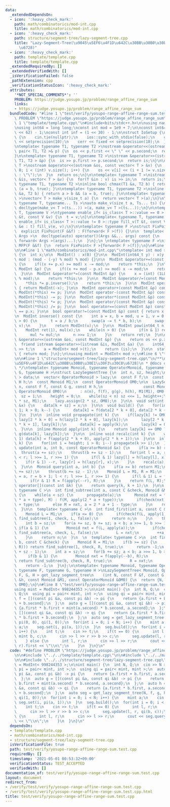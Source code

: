 ```yaml
---
data:
  _extendedDependsOn:
  - icon: ':heavy_check_mark:'
    path: math/combinatorics/mod-int.cpp
    title: math/combinatorics/mod-int.cpp
  - icon: ':heavy_check_mark:'
    path: structure/segment-tree/lazy-segment-tree.cpp
    title: "Lazy-Segment-Tree(\u9045\u5EF6\u4F1D\u642C\u30BB\u30B0\u30E1\u30F3\u30C8\
      \u6728)"
  - icon: ':heavy_check_mark:'
    path: template/template.cpp
    title: template/template.cpp
  _extendedRequiredBy: []
  _extendedVerifiedWith: []
  _isVerificationFailed: false
  _pathExtension: cpp
  _verificationStatusIcon: ':heavy_check_mark:'
  attributes:
    '*NOT_SPECIAL_COMMENTS*': ''
    PROBLEM: https://judge.yosupo.jp/problem/range_affine_range_sum
    links:
    - https://judge.yosupo.jp/problem/range_affine_range_sum
  bundledCode: "#line 1 \"test/verify/yosupo-range-affine-range-sum.test.cpp\"\n#define\
    \ PROBLEM \"https://judge.yosupo.jp/problem/range_affine_range_sum\"\n\n#line\
    \ 1 \"template/template.cpp\"\n#include<bits/stdc++.h>\n\nusing namespace std;\n\
    \nusing int64 = long long;\nconst int mod = 1e9 + 7;\n\nconst int64 infll = (1LL\
    \ << 62) - 1;\nconst int inf = (1 << 30) - 1;\n\nstruct IoSetup {\n  IoSetup()\
    \ {\n    cin.tie(nullptr);\n    ios::sync_with_stdio(false);\n    cout << fixed\
    \ << setprecision(10);\n    cerr << fixed << setprecision(10);\n  }\n} iosetup;\n\
    \ntemplate< typename T1, typename T2 >\nostream &operator<<(ostream &os, const\
    \ pair< T1, T2 >& p) {\n  os << p.first << \" \" << p.second;\n  return os;\n\
    }\n\ntemplate< typename T1, typename T2 >\nistream &operator>>(istream &is, pair<\
    \ T1, T2 > &p) {\n  is >> p.first >> p.second;\n  return is;\n}\n\ntemplate< typename\
    \ T >\nostream &operator<<(ostream &os, const vector< T > &v) {\n  for(int i =\
    \ 0; i < (int) v.size(); i++) {\n    os << v[i] << (i + 1 != v.size() ? \" \"\
    \ : \"\");\n  }\n  return os;\n}\n\ntemplate< typename T >\nistream &operator>>(istream\
    \ &is, vector< T > &v) {\n  for(T &in : v) is >> in;\n  return is;\n}\n\ntemplate<\
    \ typename T1, typename T2 >\ninline bool chmax(T1 &a, T2 b) { return a < b &&\
    \ (a = b, true); }\n\ntemplate< typename T1, typename T2 >\ninline bool chmin(T1\
    \ &a, T2 b) { return a > b && (a = b, true); }\n\ntemplate< typename T = int64\
    \ >\nvector< T > make_v(size_t a) {\n  return vector< T >(a);\n}\n\ntemplate<\
    \ typename T, typename... Ts >\nauto make_v(size_t a, Ts... ts) {\n  return vector<\
    \ decltype(make_v< T >(ts...)) >(a, make_v< T >(ts...));\n}\n\ntemplate< typename\
    \ T, typename V >\ntypename enable_if< is_class< T >::value == 0 >::type fill_v(T\
    \ &t, const V &v) {\n  t = v;\n}\n\ntemplate< typename T, typename V >\ntypename\
    \ enable_if< is_class< T >::value != 0 >::type fill_v(T &t, const V &v) {\n  for(auto\
    \ &e : t) fill_v(e, v);\n}\n\ntemplate< typename F >\nstruct FixPoint : F {\n\
    \  explicit FixPoint(F &&f) : F(forward< F >(f)) {}\n\n  template< typename...\
    \ Args >\n  decltype(auto) operator()(Args &&... args) const {\n    return F::operator()(*this,\
    \ forward< Args >(args)...);\n  }\n};\n \ntemplate< typename F >\ninline decltype(auto)\
    \ MFP(F &&f) {\n  return FixPoint< F >{forward< F >(f)};\n}\n#line 4 \"test/verify/yosupo-range-affine-range-sum.test.cpp\"\
    \n\n#line 1 \"math/combinatorics/mod-int.cpp\"\ntemplate< int mod >\nstruct ModInt\
    \ {\n  int x;\n\n  ModInt() : x(0) {}\n\n  ModInt(int64_t y) : x(y >= 0 ? y %\
    \ mod : (mod - (-y) % mod) % mod) {}\n\n  ModInt &operator+=(const ModInt &p)\
    \ {\n    if((x += p.x) >= mod) x -= mod;\n    return *this;\n  }\n\n  ModInt &operator-=(const\
    \ ModInt &p) {\n    if((x += mod - p.x) >= mod) x -= mod;\n    return *this;\n\
    \  }\n\n  ModInt &operator*=(const ModInt &p) {\n    x = (int) (1LL * x * p.x\
    \ % mod);\n    return *this;\n  }\n\n  ModInt &operator/=(const ModInt &p) {\n\
    \    *this *= p.inverse();\n    return *this;\n  }\n\n  ModInt operator-() const\
    \ { return ModInt(-x); }\n\n  ModInt operator+(const ModInt &p) const { return\
    \ ModInt(*this) += p; }\n\n  ModInt operator-(const ModInt &p) const { return\
    \ ModInt(*this) -= p; }\n\n  ModInt operator*(const ModInt &p) const { return\
    \ ModInt(*this) *= p; }\n\n  ModInt operator/(const ModInt &p) const { return\
    \ ModInt(*this) /= p; }\n\n  bool operator==(const ModInt &p) const { return x\
    \ == p.x; }\n\n  bool operator!=(const ModInt &p) const { return x != p.x; }\n\
    \n  ModInt inverse() const {\n    int a = x, b = mod, u = 1, v = 0, t;\n    while(b\
    \ > 0) {\n      t = a / b;\n      swap(a -= t * b, b);\n      swap(u -= t * v,\
    \ v);\n    }\n    return ModInt(u);\n  }\n\n  ModInt pow(int64_t n) const {\n\
    \    ModInt ret(1), mul(x);\n    while(n > 0) {\n      if(n & 1) ret *= mul;\n\
    \      mul *= mul;\n      n >>= 1;\n    }\n    return ret;\n  }\n\n  friend ostream\
    \ &operator<<(ostream &os, const ModInt &p) {\n    return os << p.x;\n  }\n\n\
    \  friend istream &operator>>(istream &is, ModInt &a) {\n    int64_t t;\n    is\
    \ >> t;\n    a = ModInt< mod >(t);\n    return (is);\n  }\n\n  static int get_mod()\
    \ { return mod; }\n};\n\nusing modint = ModInt< mod >;\n#line 6 \"test/verify/yosupo-range-affine-range-sum.test.cpp\"\
    \n\n#line 1 \"structure/segment-tree/lazy-segment-tree.cpp\"\n/**\n * @brief Lazy-Segment-Tree(\u9045\
    \u5EF6\u4F1D\u642C\u30BB\u30B0\u30E1\u30F3\u30C8\u6728)\n * @docs docs/lazy-segment-tree.md\n\
    \ */\ntemplate< typename Monoid, typename OperatorMonoid, typename F, typename\
    \ G, typename H >\nstruct LazySegmentTree {\n  int n, sz, height;\n  vector< Monoid\
    \ > data;\n  vector< OperatorMonoid > lazy;\n  const F f;\n  const G g;\n  const\
    \ H h;\n  const Monoid M1;\n  const OperatorMonoid OM0;\n\n  LazySegmentTree(int\
    \ n, const F f, const G g, const H h,\n                  const Monoid &M1, const\
    \ OperatorMonoid OM0)\n      : n(n), f(f), g(g), h(h), M1(M1), OM0(OM0) {\n  \
    \  sz = 1;\n    height = 0;\n    while(sz < n) sz <<= 1, height++;\n    data.assign(2\
    \ * sz, M1);\n    lazy.assign(2 * sz, OM0);\n  }\n\n  void set(int k, const Monoid\
    \ &x) {\n    data[k + sz] = x;\n  }\n\n  void build() {\n    for(int k = sz -\
    \ 1; k > 0; k--) {\n      data[k] = f(data[2 * k + 0], data[2 * k + 1]);\n   \
    \ }\n  }\n\n  inline void propagate(int k) {\n    if(lazy[k] != OM0) {\n     \
    \ lazy[2 * k + 0] = h(lazy[2 * k + 0], lazy[k]);\n      lazy[2 * k + 1] = h(lazy[2\
    \ * k + 1], lazy[k]);\n      data[k] = apply(k);\n      lazy[k] = OM0;\n    }\n\
    \  }\n\n  inline Monoid apply(int k) {\n    return lazy[k] == OM0 ? data[k] :\
    \ g(data[k], lazy[k]);\n  }\n\n  inline void recalc(int k) {\n    while(k >>=\
    \ 1) data[k] = f(apply(2 * k + 0), apply(2 * k + 1));\n  }\n\n  inline void thrust(int\
    \ k) {\n    for(int i = height; i > 0; i--) propagate(k >> i);\n  }\n\n  void\
    \ update(int a, int b, const OperatorMonoid &x) {\n    if(a >= b) return;\n  \
    \  thrust(a += sz);\n    thrust(b += sz - 1);\n    for(int l = a, r = b + 1; l\
    \ < r; l >>= 1, r >>= 1) {\n      if(l & 1) lazy[l] = h(lazy[l], x), ++l;\n  \
    \    if(r & 1) --r, lazy[r] = h(lazy[r], x);\n    }\n    recalc(a);\n    recalc(b);\n\
    \  }\n\n  Monoid query(int a, int b) {\n    if(a >= b) return M1;\n    thrust(a\
    \ += sz);\n    thrust(b += sz - 1);\n    Monoid L = M1, R = M1;\n    for(int l\
    \ = a, r = b + 1; l < r; l >>= 1, r >>= 1) {\n      if(l & 1) L = f(L, apply(l++));\n\
    \      if(r & 1) R = f(apply(--r), R);\n    }\n    return f(L, R);\n  }\n\n  Monoid\
    \ operator[](const int &k) {\n    return query(k, k + 1);\n  }\n\n  template<\
    \ typename C >\n  int find_subtree(int a, const C &check, Monoid &M, bool type)\
    \ {\n    while(a < sz) {\n      propagate(a);\n      Monoid nxt = type ? f(apply(2\
    \ * a + type), M) : f(M, apply(2 * a + type));\n      if(check(nxt)) a = 2 * a\
    \ + type;\n      else M = nxt, a = 2 * a + 1 - type;\n    }\n    return a - sz;\n\
    \  }\n\n  template< typename C >\n  int find_first(int a, const C &check) {\n\
    \    Monoid L = M1;\n    if(a <= 0) {\n      if(check(f(L, apply(1)))) return\
    \ find_subtree(1, check, L, false);\n      return n;\n    }\n    thrust(a + sz);\n\
    \    int b = sz;\n    for(a += sz, b += sz; a < b; a >>= 1, b >>= 1) {\n     \
    \ if(a & 1) {\n        Monoid nxt = f(L, apply(a));\n        if(check(nxt)) return\
    \ find_subtree(a, check, L, false);\n        L = nxt;\n        ++a;\n      }\n\
    \    }\n    return n;\n  }\n  \n  template< typename C >\n  int find_last(int\
    \ b, const C &check) {\n    Monoid R = M1;\n    if(b >= sz) {\n      if(check(f(apply(1),\
    \ R))) return find_subtree(1, check, R, true);\n      return -1;\n    }\n    thrust(b\
    \ + sz - 1);\n    int a = sz;\n    for(b += sz; a < b; a >>= 1, b >>= 1) {\n \
    \     if(b & 1) {\n        Monoid nxt = f(apply(--b), R);\n        if(check(nxt))\
    \ return find_subtree(b, check, R, true);\n        R = nxt;\n      }\n    }\n\
    \    return -1;\n  }\n};\n\ntemplate< typename Monoid, typename OperatorMonoid,\
    \ typename F, typename G, typename H >\nLazySegmentTree< Monoid, OperatorMonoid,\
    \ F, G, H > get_lazy_segment_tree\n    (int N, const F &f, const G &g, const H\
    \ &h, const Monoid &M1, const OperatorMonoid &OM0) {\n  return {N, f, g, h, M1,\
    \ OM0};\n}\n#line 8 \"test/verify/yosupo-range-affine-range-sum.test.cpp\"\n\n\
    using mint = ModInt< 998244353 >;\n\nint main() {\n  int N, Q;\n  cin >> N >>\
    \ Q;\n  using pi = pair< mint, int >;\n  using qi = pair< mint, mint >;\n  auto\
    \ f = [](const pi &a, const pi &b) -> pi {\n    return {a.first + b.first, a.second\
    \ + b.second};\n  };\n  auto g = [](const pi &a, const qi &b) -> pi {\n    return\
    \ {a.first * b.first + mint(a.second) * b.second, a.second};\n  };\n  auto h =\
    \ [](const qi &a, const qi &b) -> qi {\n    return {a.first * b.first, a.second\
    \ * b.first + b.second};\n  };\n  auto seg = get_lazy_segment_tree(N, f, g, h,\
    \ pi(0, 0), qi(1, 0));\n  for(int i = 0; i < N; i++) {\n    mint a;\n    cin >>\
    \ a;\n    seg.set(i, pi(a, 1));\n  }\n  seg.build();\n  for(int i = 0; i < Q;\
    \ i++) {\n    int t;\n    cin >> t;\n    if(t == 0) {\n      int l, r;\n     \
    \ mint b, c;\n      cin >> l >> r >> b >> c;\n      seg.update(l, r, qi(b, c));\n\
    \    } else {\n      int l, r;\n      cin >> l >> r;\n      cout << seg.query(l,\
    \ r).first << \"\\n\";\n    }\n  }\n}\n"
  code: "#define PROBLEM \"https://judge.yosupo.jp/problem/range_affine_range_sum\"\
    \n\n#include \"../../template/template.cpp\"\n\n#include \"../../math/combinatorics/mod-int.cpp\"\
    \n\n#include \"../../structure/segment-tree/lazy-segment-tree.cpp\"\n\nusing mint\
    \ = ModInt< 998244353 >;\n\nint main() {\n  int N, Q;\n  cin >> N >> Q;\n  using\
    \ pi = pair< mint, int >;\n  using qi = pair< mint, mint >;\n  auto f = [](const\
    \ pi &a, const pi &b) -> pi {\n    return {a.first + b.first, a.second + b.second};\n\
    \  };\n  auto g = [](const pi &a, const qi &b) -> pi {\n    return {a.first *\
    \ b.first + mint(a.second) * b.second, a.second};\n  };\n  auto h = [](const qi\
    \ &a, const qi &b) -> qi {\n    return {a.first * b.first, a.second * b.first\
    \ + b.second};\n  };\n  auto seg = get_lazy_segment_tree(N, f, g, h, pi(0, 0),\
    \ qi(1, 0));\n  for(int i = 0; i < N; i++) {\n    mint a;\n    cin >> a;\n   \
    \ seg.set(i, pi(a, 1));\n  }\n  seg.build();\n  for(int i = 0; i < Q; i++) {\n\
    \    int t;\n    cin >> t;\n    if(t == 0) {\n      int l, r;\n      mint b, c;\n\
    \      cin >> l >> r >> b >> c;\n      seg.update(l, r, qi(b, c));\n    } else\
    \ {\n      int l, r;\n      cin >> l >> r;\n      cout << seg.query(l, r).first\
    \ << \"\\n\";\n    }\n  }\n}\n"
  dependsOn:
  - template/template.cpp
  - math/combinatorics/mod-int.cpp
  - structure/segment-tree/lazy-segment-tree.cpp
  isVerificationFile: true
  path: test/verify/yosupo-range-affine-range-sum.test.cpp
  requiredBy: []
  timestamp: '2021-05-01 00:53:32+09:00'
  verificationStatus: TEST_ACCEPTED
  verifiedWith: []
documentation_of: test/verify/yosupo-range-affine-range-sum.test.cpp
layout: document
redirect_from:
- /verify/test/verify/yosupo-range-affine-range-sum.test.cpp
- /verify/test/verify/yosupo-range-affine-range-sum.test.cpp.html
title: test/verify/yosupo-range-affine-range-sum.test.cpp
---
```

